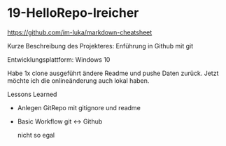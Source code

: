 # 19-HelloRepo-lreicher

https://github.com/im-luka/markdown-cheatsheet

Kurze Beschreibung des Projekteres: Enführung in Github mit git

Entwicklungsplattform: Windows 10

Habe 1x clone ausgeführt ändere Readme und pushe Daten zurück.
Jetzt möchte ich die onlineänderung auch lokal haben.

Lessons Learned
* Anlegen GitRepo mit gitignore und readme
* Basic Workflow git <-> Github


     nicht so egal

  
